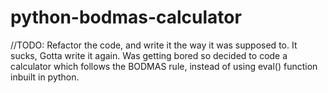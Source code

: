 # python-bodmas-calculator
//TODO: Refactor the code, and write it the way it was supposed to. It sucks, Gotta write it again.
Was getting bored so decided to code a calculator which follows the BODMAS rule, instead of using eval() function inbuilt in python.
